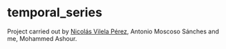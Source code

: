 # temporal_series
Project carried out by <a href=https://github.com/nicovp10>Nicolás Vilela Pérez</a>, Antonio Moscoso Sánches and me, Mohammed Ashour.
